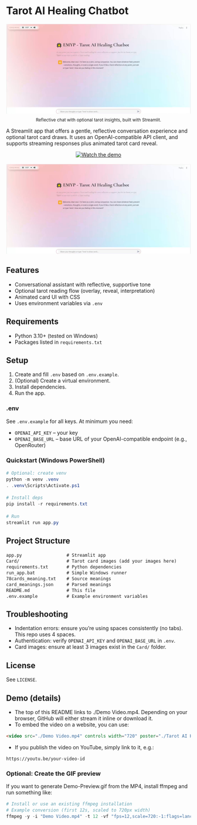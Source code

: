 # Tarot AI Healing Chatbot

<div align="center">
  <img src="./Tarot AI Healing Chatbot.jpg" alt="Tarot AI Healing Chatbot UI" width="720" />
  <br/>
  <sub>Reflective chat with optional tarot insights, built with Streamlit.</sub>
</div>


A Streamlit app that offers a gentle, reflective conversation experience and optional tarot card draws. It uses an OpenAI-compatible API client, and supports streaming responses plus animated tarot card reveal.

<div align="center">

  <!-- Watch demo badge -->
  <a href="./Demo Video.mp4">
    <img src="https://img.shields.io/badge/Watch%20the%20demo-%F0%9F%8E%A5-blue" alt="Watch the demo" />
  </a>

  <br/>
  <br/>

  <!-- Clickable GIF preview with JPG fallback (GIF optional) -->
  <a href="./Demo Video.mp4">
    <picture>
      <source srcset="./Demo-Preview.gif" type="image/gif" />
      <img src="./Tarot AI Healing Chatbot.jpg" alt="Demo preview (click to watch)" width="720" />
    </picture>
  </a>

</div>

## Features
- Conversational assistant with reflective, supportive tone
- Optional tarot reading flow (overlay, reveal, interpretation)
- Animated card UI with CSS
- Uses environment variables via `.env`

## Requirements
- Python 3.10+ (tested on Windows)
- Packages listed in `requirements.txt`

## Setup
1. Create and fill `.env` based on `.env.example`.
2. (Optional) Create a virtual environment.
3. Install dependencies.
4. Run the app.

### .env
See `.env.example` for all keys. At minimum you need:
- `OPENAI_API_KEY` – your key
- `OPENAI_BASE_URL` – base URL of your OpenAI-compatible endpoint (e.g., OpenRouter)

### Quickstart (Windows PowerShell)
```powershell
# Optional: create venv
python -m venv .venv
. .venv\Scripts\Activate.ps1

# Install deps
pip install -r requirements.txt

# Run
streamlit run app.py
```

## Project Structure
```
app.py                 # Streamlit app
Card/                  # Tarot card images (add your images here)
requirements.txt       # Python dependencies
run_app.bat            # Simple Windows runner
78cards_meaning.txt    # Source meanings
card_meanings.json     # Parsed meanings
README.md              # This file
.env.example           # Example environment variables
```

## Troubleshooting
- Indentation errors: ensure you’re using spaces consistently (no tabs). This repo uses 4 spaces.
- Authentication: verify `OPENAI_API_KEY` and `OPENAI_BASE_URL` in `.env`.
- Card images: ensure at least 3 images exist in the `Card/` folder.

## License
See `LICENSE`.

## Demo (details)
- The top of this README links to ./Demo Video.mp4. Depending on your browser, GitHub will either stream it inline or download it.
- To embed the video on a website, you can use:

```html
<video src="./Demo Video.mp4" controls width="720" poster="./Tarot AI Healing Chatbot.jpg"></video>
```

- If you publish the video on YouTube, simply link to it, e.g.:

```
https://youtu.be/your-video-id
```

### Optional: Create the GIF preview
If you want to generate Demo-Preview.gif from the MP4, install ffmpeg and run something like:

```powershell
# Install or use an existing ffmpeg installation
# Example conversion (first 12s, scaled to 720px width)
ffmpeg -y -i "Demo Video.mp4" -t 12 -vf "fps=12,scale=720:-1:flags=lanczos" -loop 0 Demo-Preview.gif
```
